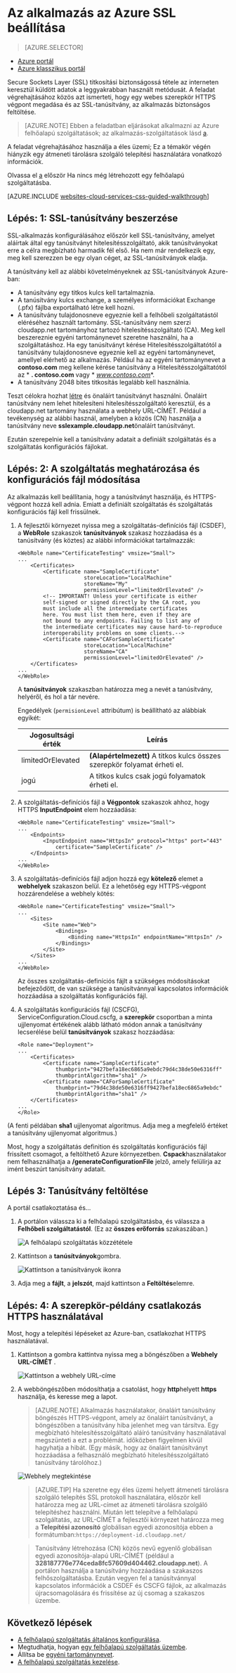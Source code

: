 <properties 
    pageTitle="Egy felhőalapú szolgáltatásba állíthatja be az SSL |} Microsoft Azure" 
    description="Útmutató: Adjon meg egy webes szerepkör HTTPS zárólap és SSL-tanúsítvány, az alkalmazás biztonságos feltöltése. Az alábbi példákban az Azure-portálra." 
    services="cloud-services" 
    documentationCenter=".net" 
    authors="Thraka" 
    manager="timlt" 
    editor=""/>

<tags 
    ms.service="cloud-services" 
    ms.workload="tbd" 
    ms.tgt_pltfrm="na" 
    ms.devlang="na" 
    ms.topic="article" 
    ms.date="10/04/2016"
    ms.author="adegeo"/>




# <a name="configuring-ssl-for-an-application-in-azure"></a>Az alkalmazás az Azure SSL beállítása

> [AZURE.SELECTOR]
- [Azure portál](cloud-services-configure-ssl-certificate-portal.md)
- [Azure klasszikus portál](cloud-services-configure-ssl-certificate.md)

Secure Sockets Layer (SSL) titkosítási biztonságossá tétele az interneten keresztül küldött adatok a leggyakrabban használt metódusát. A feladat végrehajtásához közös azt ismerteti, hogy egy webes szerepkör HTTPS végpont megadása és az SSL-tanúsítvány, az alkalmazás biztonságos feltöltése.

> [AZURE.NOTE] Ebben a feladatban eljárásokat alkalmazni az Azure felhőalapú szolgáltatások; az alkalmazás-szolgáltatások lásd [a](../app-service-web/web-sites-configure-ssl-certificate.md).

A feladat végrehajtásához használja a éles üzemi; Ez a témakör végén hiányzik egy átmeneti tárolásra szolgáló telepítési használatára vonatkozó információk.

Olvassa el [a](cloud-services-how-to-create-deploy-portal.md) először Ha nincs még létrehozott egy felhőalapú szolgáltatásba.

[AZURE.INCLUDE [websites-cloud-services-css-guided-walkthrough](../../includes/websites-cloud-services-css-guided-walkthrough.md)]

## <a name="step-1-get-an-ssl-certificate"></a>Lépés: 1: SSL-tanúsítvány beszerzése

SSL-alkalmazás konfigurálásához először kell SSL-tanúsítvány, amelyet aláírtak által egy tanúsítványt hitelesítésszolgáltató, akik tanúsítványokat erre a célra megbízható harmadik fél első. Ha nem már rendelkezik egy, meg kell szerezzen be egy olyan céget, az SSL-tanúsítványok eladja.

A tanúsítvány kell az alábbi követelményeknek az SSL-tanúsítványok Azure-ban:

-   A tanúsítvány egy titkos kulcs kell tartalmaznia.
-   A tanúsítvány kulcs exchange, a személyes információkat Exchange (.pfx) fájlba exportálható létre kell hozni.
-   A tanúsítvány tulajdonosneve egyeznie kell a felhőbeli szolgáltatástól eléréséhez használt tartomány. SSL-tanúsítvány nem szerzi cloudapp.net tartományhoz tartozó hitelesítésszolgáltató (CA). Meg kell beszereznie egyéni tartománynevet szeretne használni, ha a szolgáltatáshoz. Ha egy tanúsítványt kérése Hitelesítésszolgáltatótól a tanúsítvány tulajdonosneve egyeznie kell az egyéni tartománynevet, amellyel elérhető az alkalmazás. Például ha az egyéni tartománynevet a **contoso.com** meg kellene kérése tanúsítvány a Hitelesítésszolgáltatótól az * **. contoso.com** vagy * *www.contoso.com**.
-   A tanúsítvány 2048 bites titkosítás legalább kell használnia.

Teszt célokra hozhat [létre](cloud-services-certs-create.md) és önaláírt tanúsítványt használni. Önaláírt tanúsítvány nem lehet hitelesíteni hitelesítésszolgáltató keresztül, és a cloudapp.net tartomány használata a webhely URL-CÍMÉT. Például a tevékenység az alábbi használ, amelyben a közös (CN) használja a tanúsítvány neve **sslexample.cloudapp.net**önaláírt tanúsítványt.

Ezután szerepelnie kell a tanúsítvány adatait a definiált szolgáltatás és a szolgáltatás konfigurációs fájlokat.

<a name="modify"> </a>
## <a name="step-2-modify-the-service-definition-and-configuration-files"></a>Lépés: 2: A szolgáltatás meghatározása és konfigurációs fájl módosítása

Az alkalmazás kell beállítania, hogy a tanúsítványt használja, és HTTPS-végpont hozzá kell adnia. Emiatt a definiált szolgáltatás és szolgáltatás konfigurációs fájl kell frissülnek.

1.  A fejlesztői környezet nyissa meg a szolgáltatás-definíciós fájl (CSDEF), a **WebRole** szakaszok **tanúsítványok** szakasz hozzáadása és a tanúsítvány (és köztes) az alábbi információkat tartalmazzák:

        <WebRole name="CertificateTesting" vmsize="Small">
        ...
            <Certificates>
                <Certificate name="SampleCertificate" 
                             storeLocation="LocalMachine" 
                             storeName="My"
                             permissionLevel="limitedOrElevated" />
                <!-- IMPORTANT! Unless your certificate is either
                self-signed or signed directly by the CA root, you
                must include all the intermediate certificates
                here. You must list them here, even if they are
                not bound to any endpoints. Failing to list any of
                the intermediate certificates may cause hard-to-reproduce
                interoperability problems on some clients.-->
                <Certificate name="CAForSampleCertificate"
                             storeLocation="LocalMachine"
                             storeName="CA"
                             permissionLevel="limitedOrElevated" />
            </Certificates>
        ...
        </WebRole>

    A **tanúsítványok** szakaszban határozza meg a nevét a tanúsítvány, helyéről, és hol a tár nevére.
    
    Engedélyek (`permisionLevel` attribútum) is beállítható az alábbiak egyikét:

  	| Jogosultsági érték  | Leírás |
  	| ----------------  | ----------- |
  	| limitedOrElevated | **(Alapértelmezett)** A titkos kulcs összes szerepkör folyamat érheti el. |
  	| jogú          | A titkos kulcs csak jogú folyamatok érheti el.|

2.  A szolgáltatás-definíciós fájl a **Végpontok** szakaszok ahhoz, hogy HTTPS **InputEndpoint** elem hozzáadása:

        <WebRole name="CertificateTesting" vmsize="Small">
        ...
            <Endpoints>
                <InputEndpoint name="HttpsIn" protocol="https" port="443" 
                    certificate="SampleCertificate" />
            </Endpoints>
        ...
        </WebRole>

3.  A szolgáltatás-definíciós fájl adjon hozzá egy **kötelező** elemet a **webhelyek** szakaszon belül. Ez a lehetőség egy HTTPS-végpont hozzárendelése a webhely kötés:

        <WebRole name="CertificateTesting" vmsize="Small">
        ...
            <Sites>
                <Site name="Web">
                    <Bindings>
                        <Binding name="HttpsIn" endpointName="HttpsIn" />
                    </Bindings>
                </Site>
            </Sites>
        ...
        </WebRole>

    Az összes szolgáltatás-definíciós fájlt a szükséges módosításokat befejeződött, de van szüksége a tanúsítvánnyal kapcsolatos információk hozzáadása a szolgáltatás konfigurációs fájl.

4.  A szolgáltatás konfigurációs fájl (CSCFG), ServiceConfiguration.Cloud.cscfg, a **szerepkör** csoportban a minta ujjlenyomat értékének alább látható módon annak a tanúsítvány lecserélése belül **tanúsítványok** szakasz hozzáadása:

        <Role name="Deployment">
        ...
            <Certificates>
                <Certificate name="SampleCertificate" 
                    thumbprint="9427befa18ec6865a9ebdc79d4c38de50e6316ff" 
                    thumbprintAlgorithm="sha1" />
                <Certificate name="CAForSampleCertificate"
                    thumbprint="79d4c38de50e6316ff9427befa18ec6865a9ebdc" 
                    thumbprintAlgorithm="sha1" />
            </Certificates>
        ...
        </Role>

(A fenti példában **sha1** ujjlenyomat algoritmus. Adja meg a megfelelő értéket a tanúsítvány ujjlenyomat algoritmus.)

Most, hogy a szolgáltatás definition és szolgáltatás konfigurációs fájl frissített csomagot, a feltölthető Azure környezetben. **Cspack**használatakor nem felhasználhatja a **/generateConfigurationFile** jelző, amely felülírja az imént beszúrt tanúsítvány adatait.

## <a name="step-3-upload-a-certificate"></a>Lépés 3: Tanúsítvány feltöltése

A portál csatlakoztatása és...

1. A portálon válassza ki a felhőalapú szolgáltatásba, és válassza a **Felhőbeli szolgáltatástól**. (Ez az **összes erőforrás** szakaszában.) 
    
    ![A felhőalapú szolgáltatás közzététele](media/cloud-services-configure-ssl-certificate-portal/browse.png)

2. Kattintson a **tanúsítványok**gombra.

    ![Kattintson a tanúsítványok ikonra](media/cloud-services-configure-ssl-certificate-portal/certificate-item.png)

3. Adja meg a **fájlt**, a **jelszót**, majd kattintson a **Feltöltés**elemre.

## <a name="step-4-connect-to-the-role-instance-by-using-https"></a>Lépés: 4: A szerepkör-példány csatlakozás HTTPS használatával

Most, hogy a telepítési lépéseket az Azure-ban, csatlakozhat HTTPS használatával.
    
1.  Kattintson a gombra kattintva nyissa meg a böngészőben a **Webhely URL-CÍMÉT** .

    ![Kattintson a webhely URL-címe](media/cloud-services-configure-ssl-certificate-portal/navigate.png)

2.  A webböngészőben módosíthatja a csatolást, hogy **http**helyett **https** használja, és keresse meg a lapot.

    >[AZURE.NOTE] Alkalmazás használatakor, önaláírt tanúsítvány böngészés HTTPS-végpont, amely az önaláírt tanúsítványt, a böngészőben a tanúsítvány hiba jelenhet meg van társítva. Egy megbízható hitelesítésszolgáltató aláíró tanúsítvány használatával megszünteti a ezt a problémát. időközben figyelmen kívül hagyhatja a hibát. (Egy másik, hogy az önaláírt tanúsítványt hozzáadása a felhasználó megbízható hitelesítésszolgáltató tanúsítvány tárolóhoz.)

    ![Webhely megtekintése](media/cloud-services-configure-ssl-certificate-portal/show-site.png)

    >[AZURE.TIP] Ha szeretne egy éles üzemi helyett átmeneti tárolásra szolgáló telepítés SSL protokoll használatára, először kell határozza meg az URL-címet az átmeneti tárolásra szolgáló telepítéshez használni. Miután lett telepítve a felhőalapú szolgáltatás, az URL-CÍMÉT a fejlesztői környezet határozza meg a **Telepítési azonosító** globálisan egyedi azonosítója ebben a formátumban:`https://deployment-id.cloudapp.net/`  
      
    >Tanúsítvány létrehozása (CN) közös nevű egyenlő globálisan egyedi azonosítója-alapú URL-CÍMÉT (például a **328187776e774ceda8fc57609d404462.cloudapp.net**). A portálon használja a tanúsítvány hozzáadása a szakaszos felhőszolgáltatásba. Ezután vegyen fel a tanúsítvánnyal kapcsolatos információk a CSDEF és CSCFG fájlok, az alkalmazás újracsomagolására és frissítése az új csomag a szakaszos üzembe.

## <a name="next-steps"></a>Következő lépések

* [A felhőalapú szolgáltatás általános konfigurálása](cloud-services-how-to-configure-portal.md).
* Megtudhatja, hogyan [egy felhőalapú szolgáltatás üzembe](cloud-services-how-to-create-deploy-portal.md).
* Állítsa be [egyéni tartománynevet](cloud-services-custom-domain-name-portal.md).
* [A felhőalapú szolgáltatás kezelése](cloud-services-how-to-manage-portal.md).
